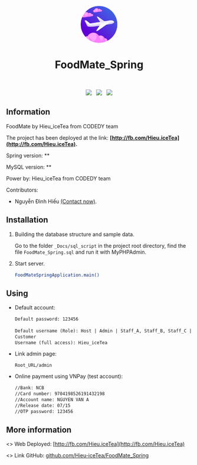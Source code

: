 <p align="center">
    <a href="http://ars.codedy.epizy.com" target="_blank">
        <img src="https://raw.githubusercontent.com/Hieu-iceTea/ARS.CODEDY/master/public/img/logo/logo_animation.gif" height="100px">
    </a>
    <h1 align="center">FoodMate_Spring</h1>
    <br>
    <p align="center">
        <a href="http://github.com/Hieu-iceTea/FoodMate_Spring"><img src="https://cdn.iconscout.com/icon/free/png-512/github-153-675523.png" height="25px"></a>
    &nbsp;
        <a href="http://ars.hieu-icetea.epizy.com"><img src="https://lapcamerataihaiphong.com/wp-content/uploads/2018/02/website.png" height="25px"></a>
    &nbsp;
        <a href="http://fb.com/Hieu.iceTea"><img src="https://upload.wikimedia.org/wikipedia/commons/thumb/0/05/Facebook_Logo_%282019%29.png/480px-Facebook_Logo_%282019%29.png" height="25px"></a>
    </p>
</p>

## Information

FoodMate by Hieu_iceTea from CODEDY team

The project has been deployed at the link: <b> [http://fb.com/Hieu.iceTea](http://fb.com/Hieu.iceTea). </b>

Spring version: **

MySQL version: ** 

Power by: Hieu_iceTea from CODEDY team

Contributors:

* Nguyễn Đình Hiếu [(Contact now)](http://hieu-icetea.github.io).


## Installation

1. Building the database structure and sample data.

   Go to the folder `_Docs/sql_script` in the project root directory, find the file `FoodMate_Spring.sql` and run it with MyPHPAdmin.


2. Start server.

    ```bash
    FoodMateSpringApplication.main()
    ```

## Using

* Default account:

    ```
    Default password: 123456
    
    Default username (Role): Host | Admin | Staff_A, Staff_B, Staff_C | Customer
    Username (full access): Hieu_iceTea
    ```
  
* Link admin page:

    ```
    Root_URL/admin
    ```

* Online payment using VNPay (test account):

    ```
    //Bank: NCB
    //Card number: 9704198526191432198
    //Account name: NGUYEN VAN A
    //Release date: 07/15
    //OTP password: 123456 
    ```

## More information

<> Web Deployed: [http://fb.com/Hieu.iceTea](http://fb.com/Hieu.iceTea)

<> Link GitHub: [github.com/Hieu-iceTea/FoodMate_Spring](http://github.com/Hieu-iceTea/FoodMate_Spring)
